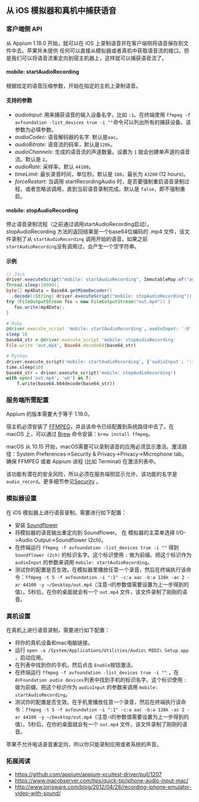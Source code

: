 ## 从 iOS 模拟器和真机中捕获语音


### 客户端侧 API

从 Appium 1.18.0 开始，就可以在 iOS 上录制语音并在客户端侧将语音保存到文件中去。苹果并未提供
任何可以直接从模拟器或者真机中获取语音流的接口。但是我们可以将语音流重定向到宿主机器上，这样就可以捕获语音流了。

#### mobile: startAudioRecording

根据给定的语音压缩参数，开始在指定的主机上录制语音。

#### 支持的参数

 * _audioInput_: 用来捕获语音的输入设备名字，比如 `:1`。在终端使用 `ffmpeg -f avfoundation -list_devices true -i ""`命令可以列出所有的捕获设备。该参数为必填参数。
 * _audioCodec_: 语音解码器的名字. 默认是`aac`。
 * _audioBitrate_: 语音流的码率，默认是`128k`。
 * _audioChannels_: 生成的语音流的声道数量。设置为 `1` 就会创建单声道的语音流。默认是 `2`。
 * _audioRate_: 采样率。默认 `44100`。
 * _timeLimit_: 最长录音时间，单位秒。默认是 `180`，最长为 `43200` (12 hours)。
 * _forceRestart_: 当调用 startRecordingAudio 时，是否要强制重启语音录制过程，或者忽略该调用，直到当前语音录制完成。默认是 `false`，即不强制重启。

#### mobile: stopAudioRecording

停止语音录制流程（之前通过调用startAudioRecording启动）。stopAudioRecording 方法的返回结果是一个base64位编码的 .mp4 文件，该文件录制了从 `startAudioRecording` 调用开始的语音。如果之前`startAudioRecording`没有调用过，会产生一个空字符串。

#### 示例

```java
// Java
driver.executeScript("mobile: startAudioRecording", ImmutableMap.of("audioInput", ":1"));
Thread.sleep(10000);
byte[] mp4Data = Base64.getMimeDecoder()
  .decode((String) driver.executeScript("mobile: stopAudioRecording"));
try (FileOutputStream fos = new FileOutputStream("out.mp4")) {
   fos.write(mp4Data);
}
```

```ruby
# Ruby
@driver.execute_script 'mobile: startAudioRecording', audioInput: ':0'
sleep 10
base64_str = @driver.execute_script 'mobile: stopAudioRecording'
File.write 'out.mp4', Base64.decode64(base64_str)
```

```python
# Python
driver.execute_script('mobile: startAudioRecording', {'audioInput': ':1'})
time.sleep(10)
base64_str = driver.execute_script('mobile: stopAudioRecording')
with open('out.mp4', 'wb') as f:
    f.write(base64.b64decode(base64_str))
```

### 服务端所需配置

Appium 的版本需要大于等于 1.18.0。

宿主机必须安装了 [FFMPEG](https://www.ffmpeg.org/download.html)，并且该命令已经配置到系统路径中去了。在 macOS 上，可以通过 [Brew](https://brew.sh/) 命令安装：`brew install ffmpeg`。

macOS 从 10.15 开始，macOS需要可以录制语音的应用必须显示激活。激活路径：System Preferences->Security & Privacy->Privacy->Microphone tab。
确保 FFMPEG 或者 Appium 进程 (比如 Terminal) 在激活列表中。

该功能有潜在的安全风险，所以必须在服务端侧显示允许。该功能的名字是 `audio_record`。更多细节参见[Security](/writing-running-appium/security.md) 。


### 模拟器设置

在 iOS 模拟器上进行语音录制，需要进行如下配置：

* 安装 [Soundflower](https://github.com/mattingalls/Soundflower/releases)
* 将模拟器的语音输出重定向到 Soundflower。 在 模拟器的主菜单选择 I/O->Audio Output->Soundflower (2ch)。
* 在终端运行 `ffmpeg -f avfoundation -list_devices true -i ""` 得到 `Soundflower (2ch)` 的标识名字。这个标识使用 `:` 做为前缀。把这个标识作为 `audioInput` 的参数来调用 `mobile: startAudioRecording`。
* 测试你的配置是否生效。在模拟器里播放任意一个录音，然后在终端执行该命令：`ffmpeg -t 5 -f avfoundation -i ":1" -c:a aac -b:a 128k -ac 2 -ar 44100 -y ~/Desktop/out.mp4`（注意-i的参数值需要设置为上一步得到的值）。5秒后，在你的桌面就会有一个 `out.mp4` 文件，该文件录制了刚刚的语音。


### 真机设置

在真机上进行语音录制，需要进行如下配置：

* 将你的真机设备和mac电脑链接。
* 运行 `open -a /System/Applications/Utilities/Audio\ MIDI\ Setup.app` ，启动应用。
* 在列表中找到你的手机，然后点击 `Enable`按钮激活。
* 在终端运行 `ffmpeg -f avfoundation -list_devices true -i ""` ，在`AVFoundation audio devices`列表中找到手机的标识名字。这个标识使用 `:` 做为前缀。把这个标识作为 `audioInput` 的参数来调用 `mobile: startAudioRecording`。
* 测试你的配置是否生效。在手机里播放任意一个录音，然后在终端执行该命令：`ffmpeg -t 5 -f avfoundation -i ":1" -c:a aac -b:a 128k -ac 2 -ar 44100 -y ~/Desktop/out.mp4`（注意-i的参数值需要设置为上一步得到的值）。5秒后，在你的桌面就会有一个 `out.mp4` 文件，该文件录制了刚刚的语音。

苹果不允许电话录音重定向，所以你只能录制应用或者系统的声音。

###  拓展阅读

* https://github.com/appium/appium-xcuitest-driver/pull/1207
* https://www.macobserver.com/tips/quick-tip/iphone-audio-input-mac/
* http://www.lorisware.com/blog/2012/04/28/recording-iphone-emulator-video-with-sound/
